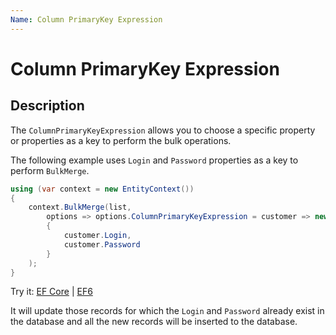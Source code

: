 ```yaml
---
Name: Column PrimaryKey Expression
---
```


# Column PrimaryKey Expression

## Description

The `ColumnPrimaryKeyExpression` allows you to choose a specific property or properties as a key to perform the bulk operations.

The following example uses `Login` and `Password` properties as a key to perform `BulkMerge`.

```csharp
using (var context = new EntityContext())
{
    context.BulkMerge(list, 
        options => options.ColumnPrimaryKeyExpression = customer => new 
        { 
            customer.Login, 
            customer.Password 
        }
    );
}
```
Try it: [EF Core](https://dotnetfiddle.net/FZFpec) | [EF6](https://dotnetfiddle.net/L1Wvep)

It will update those records for which the `Login` and `Password` already exist in the database and all the new records will be inserted to the database. 
